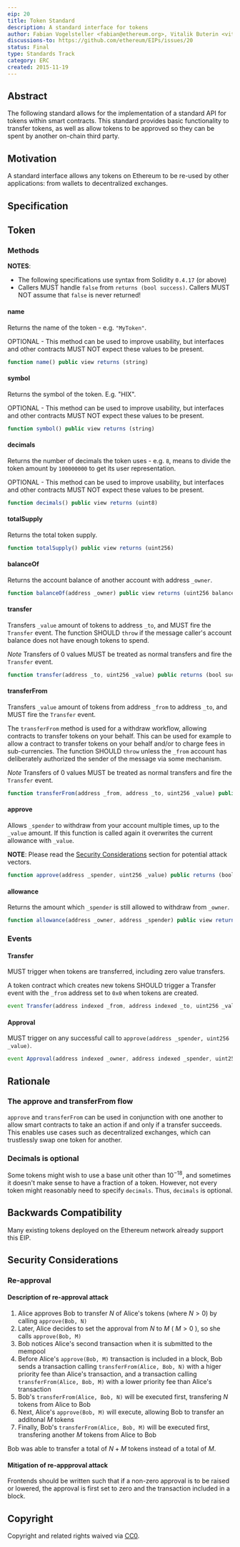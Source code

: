 ```yaml
---
eip: 20
title: Token Standard
description: A standard interface for tokens
author: Fabian Vogelsteller <fabian@ethereum.org>, Vitalik Buterin <vitalik.buterin@ethereum.org>
discussions-to: https://github.com/ethereum/EIPs/issues/20
status: Final
type: Standards Track
category: ERC
created: 2015-11-19
---
```


## Abstract

The following standard allows for the implementation of a standard API for tokens within smart contracts.
This standard provides basic functionality to transfer tokens, as well as allow tokens to be approved so they can be spent by another on-chain third party.

## Motivation

A standard interface allows any tokens on Ethereum to be re-used by other applications: from wallets to decentralized exchanges.

## Specification

## Token

### Methods

**NOTES**:

 - The following specifications use syntax from Solidity `0.4.17` (or above)
 - Callers MUST handle `false` from `returns (bool success)`.  Callers MUST NOT assume that `false` is never returned!

#### name

Returns the name of the token - e.g. `"MyToken"`.

OPTIONAL - This method can be used to improve usability,
but interfaces and other contracts MUST NOT expect these values to be present.

``` js
function name() public view returns (string)
```

#### symbol

Returns the symbol of the token. E.g. "HIX".

OPTIONAL - This method can be used to improve usability,
but interfaces and other contracts MUST NOT expect these values to be present.

``` js
function symbol() public view returns (string)
```

#### decimals

Returns the number of decimals the token uses - e.g. `8`, means to divide the token amount by `100000000` to get its user representation.

OPTIONAL - This method can be used to improve usability,
but interfaces and other contracts MUST NOT expect these values to be present.

``` js
function decimals() public view returns (uint8)
```

#### totalSupply

Returns the total token supply.

``` js
function totalSupply() public view returns (uint256)
```

#### balanceOf

Returns the account balance of another account with address `_owner`.

``` js
function balanceOf(address _owner) public view returns (uint256 balance)
```

#### transfer

Transfers `_value` amount of tokens to address `_to`, and MUST fire the `Transfer` event.
The function SHOULD `throw` if the message caller's account balance does not have enough tokens to spend.

*Note* Transfers of 0 values MUST be treated as normal transfers and fire the `Transfer` event.

``` js
function transfer(address _to, uint256 _value) public returns (bool success)
```

#### transferFrom

Transfers `_value` amount of tokens from address `_from` to address `_to`, and MUST fire the `Transfer` event.

The `transferFrom` method is used for a withdraw workflow, allowing contracts to transfer tokens on your behalf.
This can be used for example to allow a contract to transfer tokens on your behalf and/or to charge fees in sub-currencies.
The function SHOULD `throw` unless the `_from` account has deliberately authorized the sender of the message via some mechanism.

*Note* Transfers of 0 values MUST be treated as normal transfers and fire the `Transfer` event.

``` js
function transferFrom(address _from, address _to, uint256 _value) public returns (bool success)
```

#### approve

Allows `_spender` to withdraw from your account multiple times, up to the `_value` amount. If this function is called again it overwrites the current allowance with `_value`.

**NOTE**: Please read the [Security Considerations](#security-considerations) section for potential attack vectors.

``` js
function approve(address _spender, uint256 _value) public returns (bool success)
```

#### allowance

Returns the amount which `_spender` is still allowed to withdraw from `_owner`.

``` js
function allowance(address _owner, address _spender) public view returns (uint256 remaining)
```

### Events

#### Transfer

MUST trigger when tokens are transferred, including zero value transfers.

A token contract which creates new tokens SHOULD trigger a Transfer event with the `_from` address set to `0x0` when tokens are created.

``` js
event Transfer(address indexed _from, address indexed _to, uint256 _value)
```

#### Approval

MUST trigger on any successful call to `approve(address _spender, uint256 _value)`.

``` js
event Approval(address indexed _owner, address indexed _spender, uint256 _value)
```

## Rationale

### The approve and transferFrom flow

`approve` and `transferFrom` can be used in conjunction with one another to allow smart contracts to take an action if and only if a transfer succeeds. This enables use cases such as decentralized exchanges, which can trustlessly swap one token for another.

### Decimals is optional

Some tokens might wish to use a base unit other than $10^{-18}$, and sometimes it doesn't make sense to have a fraction of a token. However, not every token might reasonably need to specify `decimals`. Thus, `decimals` is optional.

## Backwards Compatibility

Many existing tokens deployed on the Ethereum network already support this EIP.

## Security Considerations

### Re-approval

#### Description of re-approval attack

1. Alice approves Bob to transfer $N$ of Alice's tokens (where $N>0$) by calling `approve(Bob, N)`
2. Later, Alice decides to set the approval from $N$ to $M$ ( $M>0$ ), so she calls `approve(Bob, M)`
3. Bob notices Alice's second transaction when it is submitted to the mempool
4. Before Alice's `approve(Bob, M)` transaction is included in a block, Bob sends a transaction calling `transferFrom(Alice, Bob, N)` with a higer priority fee than Alice's transaction, and a transaction calling `transferFrom(Alice, Bob, M)` with a lower priority fee than Alice's transaction
5. Bob's `transferFrom(Alice, Bob, N)` will be executed first, transfering $N$ tokens from Alice to Bob
6. Next, Alice's `approve(Bob, M)` will execute, allowing Bob to transfer an additonal $M$ tokens
7. Finally, Bob's `transferFrom(Alice, Bob, M)` will be executed first, transfering another $M$ tokens from Alice to Bob

Bob was able to transfer a total of $N+M$ tokens instead of a total of $M$.


#### Mitigation of re-appproval attack

Frontends should be written such that if a non-zero approval is to be raised or lowered, the approval is first set to zero and the transaction included in a block.

## Copyright

Copyright and related rights waived via [CC0](../LICENSE.md).
